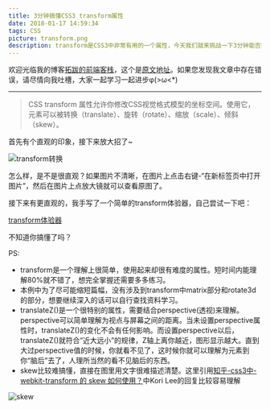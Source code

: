 ```yaml
---
title: 3分钟搞懂CSS3 transform属性
date: 2018-01-17 14:59:34
tags: CSS
picture: transform.png
description: transform是CSS3中非常有用的一个属性，今天我们就来挑战一下3分钟能否搞懂transform的基本用途吧~
---
```


欢迎光临我的博客[拓跋的前端客栈](http://tuobaye.com)，这个是[原文地址](http://tuobaye.com/2018/01/17/3%E5%88%86%E9%92%9F%E6%90%9E%E6%87%82CSS3-transform%E5%B1%9E%E6%80%A7/)。如果您发现我文章中存在错误，请尽情向我吐槽，大家一起学习一起进步φ(>ω<*)

***

> CSS transform 属性允许你修改CSS视觉格式模型的坐标空间。使用它，元素可以被转换（translate）、旋转（rotate）、缩放（scale）、倾斜（skew）。

首先有个直观的印象，接下来放大招了~

![transform转换](transform转换.png)

怎么样，是不是很直观？如果图片不清晰，在图片上点击右键-“在新标签页中打开图片”，然后在图片上点放大镜就可以查看原图了。

接下来有更直观的，我手写了一个简单的transform体验器，自己尝试一下吧：

[transform体验器](http://localhost:4001/demo/transform)

不知道你搞懂了吗？

PS:

- transform是一个理解上很简单，使用起来却很有难度的属性。短时间内能理解80%就不错了，想完全掌握还需要多多练习。
- 本例中为了尽可能缩短篇幅，没有涉及到transform中matrix部分和rotate3d的部分，想要继续深入的话可以自行查找资料学习。
- translateZ()是一个很特别的属性，需要结合perspective(透视)来理解。perspective可以简单理解为视点与屏幕之间的距离。当未设置perspective属性时，translateZ()的变化不会有任何影响。而设置perspective以后，translateZ()就符合“近大远小”的规律，Z轴上离你越近，图形显示越大。直到大过perspective值的时候，你就看不见了，这时候你就可以理解为元素到你“脑后”去了，人理所当然的看不见脑后的东西。
- skew比较难搞懂，直接在图里用文字很难描述清楚。这里引用[知乎-css3中-webkit-transform 的 skew 如何使用？](https://www.zhihu.com/question/21725826)中Kori Lee的回复比较容易理解

![skew](skew.png)